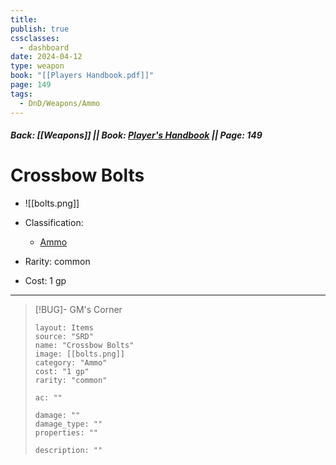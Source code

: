 ```yaml
---
title: 
publish: true
cssclasses:
  - dashboard
date: 2024-04-12
type: weapon
book: "[[Players Handbook.pdf]]"
page: 149
tags:
  - DnD/Weapons/Ammo
---
```


##### Back: [[Weapons]] || Book: [Player's Handbook](https://drive.google.com/drive/folders/1O5bhpYizcIT5xxAoLOuzCRht_PVS7VSG?usp=sharing) || Page: 149

# Crossbow Bolts

- ![[bolts.png]]

- Classification:
    - [Ammo](https://benl0.github.io/The-Editors-Dungeon/tags/DnD/Weapons/Ammo)
- Rarity: common
- Cost: 1 gp

> 

---

> [!BUG]- GM's Corner
>
> ```statblock
> layout: Items
> source: "SRD"
> name: "Crossbow Bolts"
> image: [[bolts.png]]
> category: "Ammo"
> cost: "1 gp"
> rarity: "common"
>
> ac: ""
>
> damage: ""
> damage_type: ""
> properties: ""
>
> description: ""
> ```
